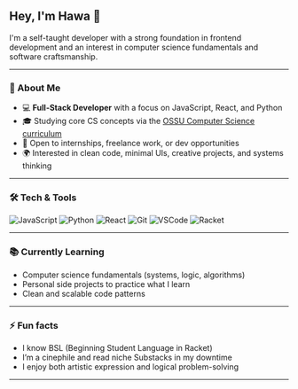 ## Hey, I'm Hawa 👋

I'm a self-taught developer with a strong foundation in frontend development and an interest in computer science fundamentals and software craftsmanship.

---

### 💼 About Me
- 💻 **Full-Stack Developer** with a focus on JavaScript, React, and Python  
- 🎓 Studying core CS concepts via the [OSSU Computer Science curriculum](https://github.com/ossu/computer-science)  
- 🌱 Open to internships, freelance work, or dev opportunities  
- 🌍 Interested in clean code, minimal UIs, creative projects, and systems thinking  

---

### 🛠 Tech & Tools

![JavaScript](https://img.shields.io/badge/-JavaScript-F7DF1E?style=flat&logo=javascript&logoColor=000)
![Python](https://img.shields.io/badge/-Python-3776AB?style=flat&logo=python&logoColor=white)
![React](https://img.shields.io/badge/-React-61DAFB?style=flat&logo=react&logoColor=000)
![Git](https://img.shields.io/badge/-Git-F05032?style=flat&logo=git&logoColor=white)
![VSCode](https://img.shields.io/badge/-VSCode-007ACC?style=flat&logo=visual-studio-code&logoColor=white)
![Racket](https://img.shields.io/badge/Racket-BSL-bluestyle=flat&logo=data:image/svg+xml;base64,PHN2ZyB3aWR0aD0iNDgiIGhlaWdodD0iNDgiIHZpZXdCb3g9IjAgMCA1NiA1NiIgZmlsbD0ibm9uZSIgeG1sbnM9Imh0dHA6Ly93d3cudzMub3JnLzIwMDAvc3ZnIj48L3N2Zz4=)

---

### 📚 Currently Learning
- Computer science fundamentals (systems, logic, algorithms)
- Personal side projects to practice what I learn
- Clean and scalable code patterns

---

### ⚡ Fun facts
- I know BSL (Beginning Student Language in Racket)
- I’m a cinephile and read niche Substacks in my downtime
- I enjoy both artistic expression and logical problem-solving

---
